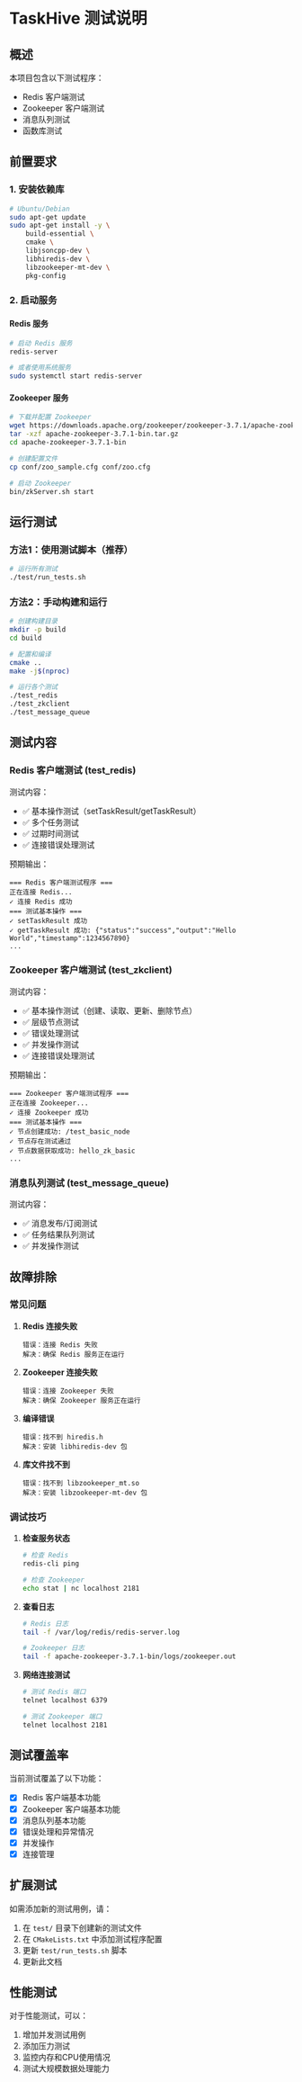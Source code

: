 # TaskHive 测试说明

## 概述

本项目包含以下测试程序：
- Redis 客户端测试
- Zookeeper 客户端测试  
- 消息队列测试
- 函数库测试

## 前置要求

### 1. 安装依赖库

```bash
# Ubuntu/Debian
sudo apt-get update
sudo apt-get install -y \
    build-essential \
    cmake \
    libjsoncpp-dev \
    libhiredis-dev \
    libzookeeper-mt-dev \
    pkg-config
```

### 2. 启动服务

#### Redis 服务
```bash
# 启动 Redis 服务
redis-server

# 或者使用系统服务
sudo systemctl start redis-server
```

#### Zookeeper 服务
```bash
# 下载并配置 Zookeeper
wget https://downloads.apache.org/zookeeper/zookeeper-3.7.1/apache-zookeeper-3.7.1-bin.tar.gz
tar -xzf apache-zookeeper-3.7.1-bin.tar.gz
cd apache-zookeeper-3.7.1-bin

# 创建配置文件
cp conf/zoo_sample.cfg conf/zoo.cfg

# 启动 Zookeeper
bin/zkServer.sh start
```

## 运行测试

### 方法1：使用测试脚本（推荐）

```bash
# 运行所有测试
./test/run_tests.sh
```

### 方法2：手动构建和运行

```bash
# 创建构建目录
mkdir -p build
cd build

# 配置和编译
cmake ..
make -j$(nproc)

# 运行各个测试
./test_redis
./test_zkclient
./test_message_queue
```

## 测试内容

### Redis 客户端测试 (test_redis)

测试内容：
- ✅ 基本操作测试（setTaskResult/getTaskResult）
- ✅ 多个任务测试
- ✅ 过期时间测试
- ✅ 连接错误处理测试

预期输出：
```
=== Redis 客户端测试程序 ===
正在连接 Redis...
✓ 连接 Redis 成功
=== 测试基本操作 ===
✓ setTaskResult 成功
✓ getTaskResult 成功: {"status":"success","output":"Hello World","timestamp":1234567890}
...
```

### Zookeeper 客户端测试 (test_zkclient)

测试内容：
- ✅ 基本操作测试（创建、读取、更新、删除节点）
- ✅ 层级节点测试
- ✅ 错误处理测试
- ✅ 并发操作测试
- ✅ 连接错误处理测试

预期输出：
```
=== Zookeeper 客户端测试程序 ===
正在连接 Zookeeper...
✓ 连接 Zookeeper 成功
=== 测试基本操作 ===
✓ 节点创建成功: /test_basic_node
✓ 节点存在测试通过
✓ 节点数据获取成功: hello_zk_basic
...
```

### 消息队列测试 (test_message_queue)

测试内容：
- ✅ 消息发布/订阅测试
- ✅ 任务结果队列测试
- ✅ 并发操作测试

## 故障排除

### 常见问题

1. **Redis 连接失败**
   ```
   错误：连接 Redis 失败
   解决：确保 Redis 服务正在运行
   ```

2. **Zookeeper 连接失败**
   ```
   错误：连接 Zookeeper 失败
   解决：确保 Zookeeper 服务正在运行
   ```

3. **编译错误**
   ```
   错误：找不到 hiredis.h
   解决：安装 libhiredis-dev 包
   ```

4. **库文件找不到**
   ```
   错误：找不到 libzookeeper_mt.so
   解决：安装 libzookeeper-mt-dev 包
   ```

### 调试技巧

1. **检查服务状态**
   ```bash
   # 检查 Redis
   redis-cli ping
   
   # 检查 Zookeeper
   echo stat | nc localhost 2181
   ```

2. **查看日志**
   ```bash
   # Redis 日志
   tail -f /var/log/redis/redis-server.log
   
   # Zookeeper 日志
   tail -f apache-zookeeper-3.7.1-bin/logs/zookeeper.out
   ```

3. **网络连接测试**
   ```bash
   # 测试 Redis 端口
   telnet localhost 6379
   
   # 测试 Zookeeper 端口
   telnet localhost 2181
   ```

## 测试覆盖率

当前测试覆盖了以下功能：

- [x] Redis 客户端基本功能
- [x] Zookeeper 客户端基本功能
- [x] 消息队列基本功能
- [x] 错误处理和异常情况
- [x] 并发操作
- [x] 连接管理

## 扩展测试

如需添加新的测试用例，请：

1. 在 `test/` 目录下创建新的测试文件
2. 在 `CMakeLists.txt` 中添加测试程序配置
3. 更新 `test/run_tests.sh` 脚本
4. 更新此文档

## 性能测试

对于性能测试，可以：

1. 增加并发测试用例
2. 添加压力测试
3. 监控内存和CPU使用情况
4. 测试大规模数据处理能力 